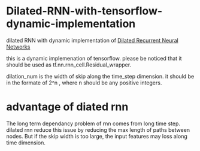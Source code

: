 # Dilated-RNN-with-tensorflow-dynamic-implementation
dilated RNN with dynamic implementation of [Dilated Recurrent Neural Networks](https://arxiv.org/pdf/1710.02224.pdf)

this is a dynamic implemenation of tensorflow. please be noticed that it should be used as tf.nn.rnn_cell.Residual_wrapper.

dilation_num is the width of skip along the time_step dimension. it should be in the formate of 2^n , where n should be any positive integers. 

# advantage of diated rnn
The long term dependancy problem of rnn comes from long time step. dilated rnn reduce this issue by reducing the max length of paths between nodes. But if the skip width is too large, the input features may loss along time dimension.  
